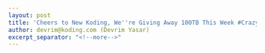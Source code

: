 ```yaml
---
layout: post
title: 'Cheers to New Koding, We''re Giving Away 100TB This Week #Crazy100TBWeek'
author: devrim@koding.com (Devrim Yasar)
excerpt_separator: "<!--more-->"
---
```


